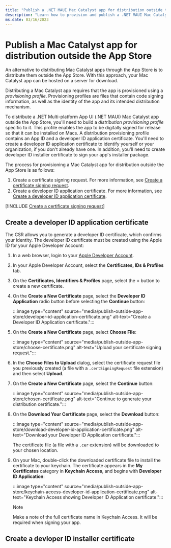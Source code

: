 ```yaml
---
title: "Publish a .NET MAUI Mac Catalyst app for distribution outside the App Store"
description: "Learn how to provision and publish a .NET MAUI Mac Catalyst app for distribution outside the App Store."
ms.date: 03/16/2023
---
```


# Publish a Mac Catalyst app for distribution outside the App Store

An alternative to distributing Mac Catalyst apps through the App Store is to distribute them outside the App Store. With this approach, your Mac Catalyst app can be hosted on a server for download.

Distributing a Mac Catalyst app requires that the app is provisioned using a *provisioning profile*. Provisioning profiles are files that contain code signing information, as well as the identity of the app and its intended distribution mechanism.

To distribute a .NET Multi-platform App UI (.NET MAUI) Mac Catalyst app outside the App Store, you'll need to build a *distribution provisioning profile* specific to it. This profile enables the app to be digitally signed for release so that it can be installed on Macs. A distribution provisioning profile contains an App ID and a developer ID application certificate. You'll need to create a developer ID application certificate to identify yourself or your organization, if you don't already have one. In addition, you'll need to create developer ID installer certificate to sign your app's installer package.

The process for provisioning a Mac Catalyst app for distribution outside the App Store is as follows:

1. Create a certificate signing request. For more information, see [Create a certificate signing request](#create-a-certificate-signing-request).
1. Create a developer ID application certificate. For more information, see [Create a developer ID application certificate](#create-a-developer-id-application-certificate).
<!-- 1. Create a developer ID installer certificate. For more information, see [Create a developer ID installer certificate](#create-a-developer-id-installer-certificate).
1. Create an App ID. For more information, see [Create an App ID](#create-an-app-id).
1. Configure the App ID. For more information, see [Configure the App ID](#configure-the-app-id). IS THIS REALLY REQUIRED???
1. Create a provisioning profile. For more information, see [Create a provisioning profile](#create-a-provisioning-profile). -->

[!INCLUDE [Create a certificate signing request](../includes/certificate-signing-request.md)]

## Create a developer ID application certificate

The CSR allows you to generate a developer ID certificate, which confirms your identity. The developer ID certificate must be created using the Apple ID for your Apple Developer Account:

1. In a web browser, login to your [Apple Developer Account](https://developer.apple.com/account/).
1. In your Apple Developer Account, select the **Certificates, IDs & Profiles** tab.
1. On the **Certificates, Identifiers & Profiles** page, select the **+** button to create a new certificate.
1. On the **Create a New Certificate** page, select the **Developer ID Application** radio button before selecting the **Continue** button:

    :::image type="content" source="media/publish-outside-app-store/developer-id-application-certificate.png" alt-text="Create a Developer ID Application certificate.":::

1. On the **Create a New Certificate** page, select **Choose File**:

    :::image type="content" source="media/publish-outside-app-store/choose-certificate.png" alt-text="Upload your certificate signing request.":::

1. In the **Choose Files to Upload** dialog, select the certificate request file you previously created (a file with a `.certSigningRequest` file extension) and then select **Upload**.
1. On the **Create a New Certificate** page, select the **Continue** button:

    :::image type="content" source="media/publish-outside-app-store/chosen-certificate.png" alt-text="Continue to generate your distribution certificate.":::

1. On the **Download Your Certificate** page, select the **Download** button:

    :::image type="content" source="media/publish-outside-app-store/download-developer-id-application-certificate.png" alt-text="Download your Developer ID Application certificate.":::

    The certificate file (a file with a `.cer` extension) will be downloaded to your chosen location.

1. On your Mac, double-click the downloaded certificate file to install the certificate to your keychain. The certificate appears in the **My Certificates** category in **Keychain Access**, and begins with **Developer ID Application**:

    :::image type="content" source="media/publish-outside-app-store/keychain-access-developer-id-application-certificate.png" alt-text="Keychain Access showing Developer ID Application certificate.":::

    > [!NOTE]
    > Make a note of the full certificate name in Keychain Access. It will be required when signing your app.

## Create a devloper ID installer certificate
